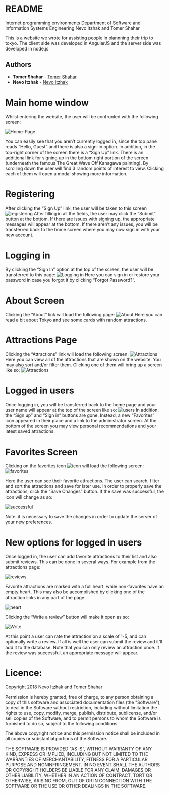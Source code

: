 # README #
Internet programming environments Department of Software and Information Systems Engineering 
Nevo Itzhak and Tomer Shahar

This is a website we wrote for assisting people in plannning their trip to tokyo. The client side was developed in AngularJS and the server side was developed in node.js

## Authors
* **Tomer Shahar** - [Tomer Shahar](https://github.com/Tomer-Shahar)
* **Nevo Itzhak** - [Nevo Itzhak](https://github.com/nevoit)

# Main home window

Whilst entering the website, the user will be confronted with the following screen:

![Home-Page](https://github.com/Tomer-Shahar/Tokyo-Guide/blob/master/client/resources/images/homepage.PNG?raw=true)

You can easily see that you aren’t currently logged in, since the top pane reads “Hello, Guest” and there is also a sign-in option. In addition, in the top-right corner of the screen there is a “Sign Up” link. There is an additional link for signing up in the bottom right portion of the screen (underneath the famous The Great Wave Off Kanagawa painting). 
By scrolling down the user will find 3 random points of interest to view. Clicking each of them will open a modal showing more information.

# Registering

After clicking the “Sign Up” link, the user will be taken to this screen
![registering](https://github.com/Tomer-Shahar/Tokyo-Guide/blob/master/client/resources/images/Registering.png?raw=true)
After filling in all the fields, the user may click the “Submit” button at the bottom. If there are issues with signing up, the appropriate messages will appear at the bottom. If there aren’t any issues, you will be transferred back to the home screen where you may now sign in with your new account.

# Logging in
By clicking the “Sign In” option at the top of the screen, the user will be transferred to this page:
![Logging in](https://github.com/Tomer-Shahar/Tokyo-Guide/blob/master/client/resources/images/loggingin.png?raw=true)
Here you can sign in or restore your password in case you forgot it by clicking “Forgot Password?”.

# About Screen
Clicking the “About” link will load the following page:
![About](https://github.com/Tomer-Shahar/Tokyo-Guide/blob/master/client/resources/images/about.png?raw=true)
Here you can read a bit about Tokyo and see some cards with random attractions.

# Attractions Page
Clicking the “Attractions” link will load the following screen:
![Attractions](https://github.com/Tomer-Shahar/Tokyo-Guide/blob/master/client/resources/images/attractions.png?raw=true)
Here you can view all of the attractions that are shown on the website. You may also sort and/or filter them. Clicking one of them will bring up a screen like so:
![Attractions](https://github.com/Tomer-Shahar/Tokyo-Guide/blob/master/client/resources/images/attractions2.png?raw=true)

# Logged in users
Once logging in, you will be transferred back to the home page and your user name will appear at the top of the screen like so:
![users](https://github.com/Tomer-Shahar/Tokyo-Guide/blob/master/client/resources/images/users.png?raw=true)
In addition, the “Sign up” and “Sign in” buttons are gone. Instead, a new “Favorites” icon appeared in their place and a link to the administrator screen. At the bottom of the screen you may view personal recommendations and your latest saved attractions. 

# Favorites Screen
Clicking on the favorites icon 
![icon](https://github.com/Tomer-Shahar/Tokyo-Guide/blob/master/client/resources/images/icon.png?raw=true)
will load the following screen:
![favorites](https://github.com/Tomer-Shahar/Tokyo-Guide/blob/master/client/resources/images/favorites.png?raw=true)

Here the user can see their favorite attractions. The user can search, filter and sort the attractions and save for later use. In order to properly save the attractions, click the “Save Changes” button. If the save was successful, the icon will change as so:

![successful](https://github.com/Tomer-Shahar/Tokyo-Guide/blob/master/client/resources/images/successful.png?raw=true)

Note: it is necessary to save the changes in order to update the server of your new preferences.

# New options for logged in users
Once logged in, the user can add favorite attractions to their list and also submit reviews. This can be done in several ways. For example from the attractions page:

![reviews](https://github.com/Tomer-Shahar/Tokyo-Guide/blob/master/client/resources/images/reviews.png?raw=true)

Favorite attractions are marked with a full heart, while non-favorites have an empty heart.
This may also be accomplished by clicking one of the attraction links in any part of the page:

![heart](https://github.com/Tomer-Shahar/Tokyo-Guide/blob/master/client/resources/images/heart.png?raw=true)

Clicking the “Write a review” button will make it open as so:

![Write](https://github.com/Tomer-Shahar/Tokyo-Guide/blob/master/client/resources/images/write.png?raw=true)

At this point a user can rate the attraction on a scale of 1-5, and can optionally write a review. If all is well the user can submit the review and it’ll add it to the database. Note that you can only review an attraction once. If the review was successful, an appropriate message will appear.

Licence:
====

Copyright 2018 Nevo Itzhak and Tomer Shahar

Permission is hereby granted, free of charge, to any person obtaining a copy of this software and associated documentation files (the "Software"), to deal in the Software without restriction, including without limitation the rights to use, copy, modify, merge, publish, distribute, sublicense, and/or sell copies of the Software, and to permit persons to whom the Software is furnished to do so, subject to the following conditions:

The above copyright notice and this permission notice shall be included in all copies or substantial portions of the Software.

THE SOFTWARE IS PROVIDED "AS IS", WITHOUT WARRANTY OF ANY KIND, EXPRESS OR IMPLIED, INCLUDING BUT NOT LIMITED TO THE WARRANTIES OF MERCHANTABILITY, FITNESS FOR A PARTICULAR PURPOSE AND NONINFRINGEMENT. IN NO EVENT SHALL THE AUTHORS OR COPYRIGHT HOLDERS BE LIABLE FOR ANY CLAIM, DAMAGES OR OTHER LIABILITY, WHETHER IN AN ACTION OF CONTRACT, TORT OR OTHERWISE, ARISING FROM, OUT OF OR IN CONNECTION WITH THE SOFTWARE OR THE USE OR OTHER DEALINGS IN THE SOFTWARE.
